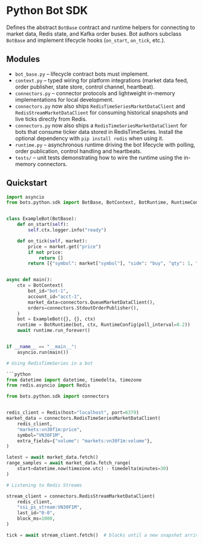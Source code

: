 # Python Bot SDK

Defines the abstract `BotBase` contract and runtime helpers for connecting to market data, Redis state, and Kafka order buses. Bot authors subclass `BotBase` and implement lifecycle hooks (`on_start`, `on_tick`, etc.).

## Modules

- `bot_base.py` – lifecycle contract bots must implement.
- `context.py` – typed wiring for platform integrations (market data feed, order publisher, state store, control channel, heartbeat).
- `connectors.py` – connector protocols and lightweight in-memory implementations for local development.
- `connectors.py` now also ships `RedisTimeSeriesMarketDataClient` and
  `RedisStreamMarketDataClient` for consuming historical snapshots and live
  ticks directly from Redis.
- `connectors.py` now also ships a `RedisTimeSeriesMarketDataClient` for bots that
  consume ticker data stored in RedisTimeSeries. Install the optional dependency
  with `pip install redis` when using it.
- `runtime.py` – asynchronous runtime driving the bot lifecycle with polling, order publication, control handling and heartbeats.
- `tests/` – unit tests demonstrating how to wire the runtime using the in-memory connectors.

## Quickstart

```python
import asyncio
from bots.python.sdk import BotBase, BotContext, BotRuntime, RuntimeConfig, connectors


class ExampleBot(BotBase):
    def on_start(self):
        self.ctx.logger.info("ready")

    def on_tick(self, market):
        price = market.get("price")
        if not price:
            return []
        return [{"symbol": market["symbol"], "side": "buy", "qty": 1, "price": price}]


async def main():
    ctx = BotContext(
        bot_id="bot-1",
        account_id="acct-1",
        market_data=connectors.QueueMarketDataClient(),
        orders=connectors.StdoutOrderPublisher(),
    )
    bot = ExampleBot({}, {}, ctx)
    runtime = BotRuntime(bot, ctx, RuntimeConfig(poll_interval=0.2))
    await runtime.run_forever()


if __name__ == "__main__":
    asyncio.run(main())

# Using RedisTimeSeries in a bot

```python
from datetime import datetime, timedelta, timezone
from redis.asyncio import Redis

from bots.python.sdk import connectors


redis_client = Redis(host="localhost", port=6379)
market_data = connectors.RedisTimeSeriesMarketDataClient(
    redis_client,
    "markets:vn30f1m:price",
    symbol="VN30F1M",
    extra_fields={"volume": "markets:vn30f1m:volume"},
)

latest = await market_data.fetch()
range_samples = await market_data.fetch_range(
    start=datetime.now(timezone.utc) - timedelta(minutes=30)
)

# Listening to Redis Streams

stream_client = connectors.RedisStreamMarketDataClient(
    redis_client,
    "ssi_ps_stream:VN30F1M",
    last_id="0-0",
    block_ms=1000,
)

tick = await stream_client.fetch()  # blocks until a new snapshot arrives
```
```
